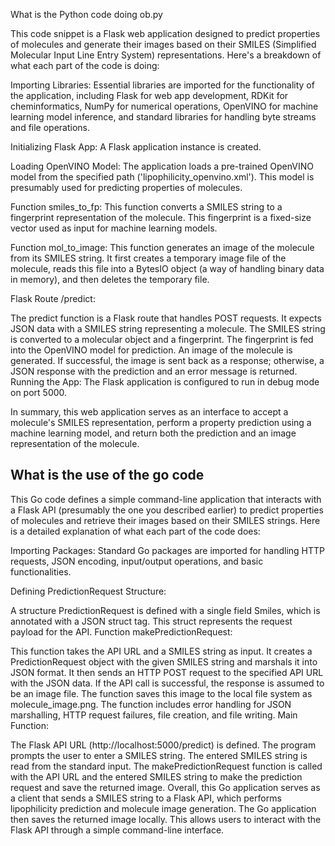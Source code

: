 What is the Python code doing
ob.py

This code snippet is a Flask web application designed to predict properties of molecules and generate their images based on their SMILES (Simplified Molecular Input Line Entry System) representations. Here's a breakdown of what each part of the code is doing:

Importing Libraries: Essential libraries are imported for the functionality of the application, including Flask for web app development, RDKit for cheminformatics, NumPy for numerical operations, OpenVINO for machine learning model inference, and standard libraries for handling byte streams and file operations.

Initializing Flask App: A Flask application instance is created.

Loading OpenVINO Model: The application loads a pre-trained OpenVINO model from the specified path ('lipophilicity_openvino.xml'). This model is presumably used for predicting properties of molecules.

Function smiles_to_fp: This function converts a SMILES string to a fingerprint representation of the molecule. This fingerprint is a fixed-size vector used as input for machine learning models.

Function mol_to_image: This function generates an image of the molecule from its SMILES string. It first creates a temporary image file of the molecule, reads this file into a BytesIO object (a way of handling binary data in memory), and then deletes the temporary file.

Flask Route /predict:

The predict function is a Flask route that handles POST requests.
It expects JSON data with a SMILES string representing a molecule.
The SMILES string is converted to a molecular object and a fingerprint.
The fingerprint is fed into the OpenVINO model for prediction.
An image of the molecule is generated.
If successful, the image is sent back as a response; otherwise, a JSON response with the prediction and an error message is returned.
Running the App: The Flask application is configured to run in debug mode on port 5000.

In summary, this web application serves as an interface to accept a molecule's SMILES representation, perform a property prediction using a machine learning model, and return both the prediction and an image representation of the molecule.

## What is the use of the go code
This Go code defines a simple command-line application that interacts with a Flask API (presumably the one you described earlier) to predict properties of molecules and retrieve their images based on their SMILES strings. Here is a detailed explanation of what each part of the code does:

Importing Packages: Standard Go packages are imported for handling HTTP requests, JSON encoding, input/output operations, and basic functionalities.

Defining PredictionRequest Structure:

A structure PredictionRequest is defined with a single field Smiles, which is annotated with a JSON struct tag. This struct represents the request payload for the API.
Function makePredictionRequest:

This function takes the API URL and a SMILES string as input.
It creates a PredictionRequest object with the given SMILES string and marshals it into JSON format.
It then sends an HTTP POST request to the specified API URL with the JSON data.
If the API call is successful, the response is assumed to be an image file. The function saves this image to the local file system as molecule_image.png.
The function includes error handling for JSON marshalling, HTTP request failures, file creation, and file writing.
Main Function:

The Flask API URL (http://localhost:5000/predict) is defined.
The program prompts the user to enter a SMILES string.
The entered SMILES string is read from the standard input.
The makePredictionRequest function is called with the API URL and the entered SMILES string to make the prediction request and save the returned image.
Overall, this Go application serves as a client that sends a SMILES string to a Flask API, which performs lipophilicity prediction and molecule image generation. The Go application then saves the returned image locally. This allows users to interact with the Flask API through a simple command-line interface.
